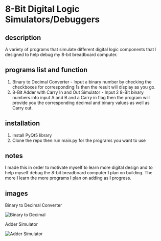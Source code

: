 # 8-Bit Digital Logic Simulators/Debuggers

## description
A variety of programs that simulate different digital logic components that I designed to help debug my 8-bit breadboard computer.

## programs list and function

1. Binary to Decimal Converter - Input a binary number by checking the checkboxes for corresponding 1s then the result will display as you go.
2. 8-Bit Adder with Carry In and Out Simulator - Input 2 8-Bit binary numbers into input A and B and a Carry in flag then the program will provide you the corresponding decimal and binary values as well as Carry out.

## installation

1. Install PyQt5 library
2. Clone the repo then run main.py for the programs you want to use

## notes

I made this in order to motivate myself to learn more digital design and to help myself debug the 8-bit breadboard computer I plan on building. The more I learn the more programs I plan on adding as I progress.

## images
Binary to Decimal Converter

![Binary to Decimal](https://cdn.discordapp.com/attachments/563283331345678338/712890337349074994/unknown.png)

Adder Simulator

![Adder Simulator](https://cdn.discordapp.com/attachments/563283331345678338/712947487400263680/unknown.png)
